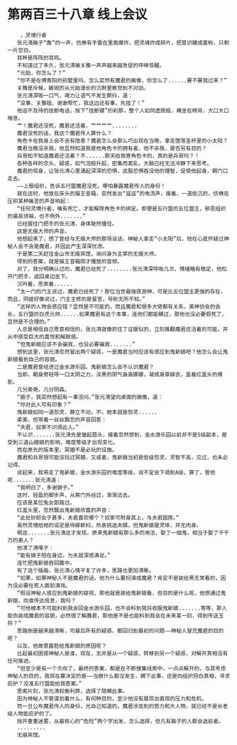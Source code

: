 # 第两百三十八章 线上会议
        ，灵境行者
       张元清脑子“轰”的一声，仿佛有手雷在里面爆炸，把灵魂炸成碎片，把意识碾成齑粉，只剩一片空白。
       耳畔是阵阵的耳鸣。
       不知道过了多久，张元清被关雅一声声越来越急促的呼唤惊醒。
       “元始，你怎么了？”
       “你不是在傅青阳的别墅里吗，怎么突然有魔君的画像，你怎么了......要不要我过来？”
       关雅是斥候，敏锐的从元始漫长的沉默里察觉到不对劲。
       张元清深吸一口气，竭力让语气不发生颤抖，道：
       “没事，关雅姐，谢谢帮忙，我这边还有事，先挂了！”
       他迫不及待的挂断电话，按下“挂断键”的刹那，整个人如同虚脱般，瘫坐在椅背，大口大口喘息。
       艹！魔君还没死，魔君还活着，艹艹艹艹........
       魔君没死的话，我这个魔君传人算什么？
       角色卡在我身上会不会有隐患？魔君怎么会那么巧出现在当晚，拿走堕落圣杯里的小太阳？
       魔君当晚没杀我，他显然知道我是他角色卡的拥有者，他不杀我，是否另有目的？
       兵哥知不知道魔君还活着？不......那天给我寄角色卡的，真的是兵哥吗？！
       各种各样的念头、疑惑，如气泡般升起，密集而紊乱，大脑已经无法冷静下来思考。
       魔君的现身，让张元清心里涌起深深的恐惧，这股恐惧吞没他的理智，促使他起身，朝门口走去。
       ——上报组织，告诉五行盟魔君没死，哪怕暴露魔君传人的身份！
       就在这时，他放在床头的猫王音箱，突然发出“滋滋”的电流声，接着，一道低沉的，仿佛在压抑某种痛苦的声音响起：
       “任何灵境行者，唯有死亡，才能解除角色卡的绑定。即便是五行盟的五位盟主，邪恶组织的最高领袖，也不例外.......”
       已经握住门把手的张元清，身体陡然僵住。
       这是无痕大师的声音。
       他想起来了，想了曾经与无痕大师的那场谈话，神秘人拿走“小太阳”后，他在心底怀疑过神秘人会不会是魔君，并因此产生深深忧虑。
       于是第二天赶往金山市无痕宾馆，询问身为主宰的无痕大师。
       得到的答案，就是猫王音箱刚才播放的音频。
       对了，我分明确认过的，魔君已经死了........张元清深呼吸几次，情绪略有稳定，他松开门把手，返回桌边坐下。
       沉吟着，思索着......
       “太一门的门主说过，魔君已经死了！那位当世最强夜游神，可是比五位盟主更强的存在，而且，阴姬好像说过，门主主修的是星官，号称无所不知。”
       “这样的人物会感应错？显然是不可能的，而且魔君和很多大佬都有关系，美神协会的会长，五行盟的白虎元帅......如果魔君有这个本事，连他们都能瞒过，那他也没必要假死了，显然是不合理的。”
       人总是相信自己愿意相信的，张元清就像抓住了证据似的，立刻推翻魔君还活着的可能，并从中感受巨大的喜悦和解脱感。
       “但鬼新娘应该不会骗我，也没必要骗我.......”
       想到这里，张元清忽然冒出两个疑惑，一是魔君当时应该有感应到鬼新娘吧？他怎么会让鬼新娘看到自己的容貌。
       二是魔君曾经进过金水游乐园，鬼新娘怎么会不认识魔君？
       当即，朝身旁轻呼一口太阴之力，淡黑的阴气袅袅娜娜，凝成身穿嫁衣，盖着红盖头的倩影。
       几分美艳，几分阴森。
       “娘子，我突然想起有一事没问。”张元清望向桌面的画像，道：
       “你对此人可有印象？”
       鬼新娘如同一道怨灵，静立不动，不，她本就是怨灵......
       柔美，但带着一丝丝飘忽的声音回答：
       “夫君，奴家不识得此人。”
       不认识.......张元清先是皱起眉头，接着忽然想到，金水游乐园以前并不是S级副本，是受到三道山娘娘的影响，难度等级才出现变化。
       而在原先的版本里，冥婚不是必玩的设施。
       魔君和兵哥很可能没玩过冥婚，又或者，鬼新娘当初是低级怨灵，灵智不高，见过，也未必记得。
       说起来，我带走了鬼新娘，金水游乐园的难度等级，说不定会下调到A级，算了，管他呢.......张元清道：
       “我明白了，多谢娘子。”
       这时，轻盈的脚步声，从房门外经过，渐渐远去。
       应该是某位兔女郎路过。
       红盖头里，忽然飘出鬼新娘欣喜的声音：
       “此处妙龄女子甚多，夫君喜欢哪个？奴家可附身其上，与夫君圆房。”
       虽然灵境给她的设定是待嫁新妇，热衷挑选夫婿，但鬼新娘是灵体，并无肉身。
       啊这.......张元清这才发现，原来鬼新娘有那么多的用法，娶了一個鬼，相当于娶了千千万的美人？
       他清了清嗓子：
       “能有娘子陪在身边，为夫就深感满足。”
       连忙把鬼新娘吞回腹中。
       有了这个插曲，张元清心情平复了许多，思路也更加清晰。
       “如果，如果神秘人不是魔君的话，他为什么要扮演成魔君？肯定不是装给黑无常看的，因为没必要在死人面前演戏。
       “假设神秘人感应到鬼新娘的窥视，那他就是装给鬼新娘看，但目的是什么呢，他想通过鬼新娘，向谁传达信息，我吗？
       “可他根本不可能料到我会回金水游乐园，也不会料到我将收服鬼新娘.......等等，那人能伪装成魔君的容貌，必然很了解魔君，那他是不是也能料到我会在未来某一刻，得到传送玉符？”
       思路倒是越来越清晰，可最后所有的疑惑，都回归到最初的问题——神秘人冒充魔君的目的呢？
       以及，他故意露脸给鬼新娘的原因呢？
       比起最初困惑神秘人是谁，现在，无非是从一个疑惑，转移到另一个疑惑，对解开真相没有任何推进。
       “但至少是有一个方向了，最终的答案，都是在不断搜集线索中，一点点解开的，与其考虑神秘人的目的，我现在要决定的是——当做什么都没发生，瞒下此事，还是向组织坦白真相，寻求庇护？没准五行盟能给我答案。”
       思索片刻，张元清权衡利弊，选择了隐瞒此事。
       因为神秘人不管谋划着什么，有何种目的，至少他没有展现出直观的压力和危机。
       而一旦公布魔君传人的身份，光自己知道的，魔君涉及到的势力和大人物，就已经不是长老级人物能庇护的了。
       抛开重重迷雾，从最核心的“危险”两个字出发，怎么选择，但凡有脑子的人都会选前者。
       .........
       无痕宾馆。